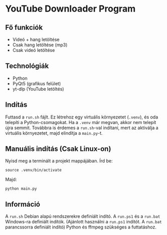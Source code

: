 # YouTube Downloader Program

## Fő funkciók

* Videó + hang letöltése
* Csak hang letöltése (mp3)
* Csak videó letöltése

## Technológiák

* Python
* PyQt5 (grafikus felület)
* yt-dlp (YouTube letöltés)

## Indítás

Futtasd a `run.sh` fájlt. Ez létrehoz egy virtuális környezetet (`.venv`), és oda telepíti a Python-csomagokat.
Ha a `.venv` már megvan, akkor nem telepít újra semmit.
Továbbra is érdemes a `run.sh`-val indítani, mert az aktiválja a virtuális környezetet, majd elindítja a `main.py`-t.

## Manuális indítás (Csak Linux-on)

Nyisd meg a terminált a projekt mappájában.
Írd be:

```
source .venv/bin/activate
```

Majd:

```
python main.py
```

## Információ

A `run.sh` Debian alapú rendszerekre definiált indító. A `run.ps1` és a `run.bat` Windows-ra definiált indítók.
(Ajánlott használni a `run.ps1` indítót. A `run.bat` parancssorra definiált indító) Python és ffmpeg szükséges
a futtatáshoz.
